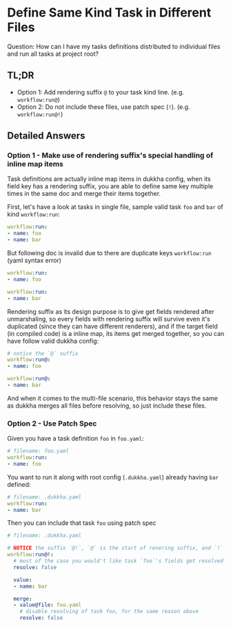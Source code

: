 # Define Same Kind Task in Different Files

Question: How can I have my tasks definitions distributed to individual files and run all tasks at project root?

## TL;DR

- Option 1: Add rendering suffix `@` to your task kind line. (e.g. `workflow:run@`)
- Option 2: Do not include these files, use patch spec (`!`). (e.g. `workflow:run@!`)

## Detailed Answers

### Option 1 - Make use of rendering suffix's special handling of inline map items

Task definitions are actually inline map items in dukkha config, when its field key has a rendering suffix, you are able to define same key multiple times in the same doc and merge their items together.

First, let's have a look at tasks in single file, sample valid task `foo` and `bar` of kind `workflow:run`:

```yaml
workflow:run:
- name: foo
- name: bar
```

But following doc is invalid due to there are duplicate keys `workflow:run` (yaml syntax error)

```yaml
workflow:run:
- name: foo

workflow:run:
- name: bar
```

Rendering suffix as its design purpose is to give get fields rendered after unmarshaling, so every fields with rendering suffix will survive even it's duplicated (since they can have different renderers), and if the target field (in compiled code) is a inline map, its items get merged together, so you can have follow valid dukkha config:

```yaml
# notice the `@` suffix
workflow:run@:
- name: foo

workflow:run@:
- name: bar
```

And when it comes to the multi-file scenario, this behavior stays the same as dukkha merges all files before resolving, so just include these files.

### Option 2 - Use Patch Spec

Given you have a task definition `foo` in `foo.yaml`:

```yaml
# filename: foo.yaml
workflow:run:
- name: foo
```

You want to run it along with root config (`.dukkha.yaml`) already having `bar` defined:

```yaml
# filename: .dukkha.yaml
workflow:run:
- name: bar
```

Then you can include that task `foo` using patch spec

```yaml
# filename: .dukkha.yaml

# NOTICE the suffix `@!`, `@` is the start of renering suffix, and `!` means doing patching, there are no renderer being used in this case so it's empty
workflow:run@!:
  # most of the case you would't like task `foo`'s fields get resolved at patch time, just disable resolving (defaults to true for common data patching)
  resolve: false

  value:
  - name: bar

  merge:
  - value@file: foo.yaml
    # disable resolving of task foo, for the same reason above
    resolve: false
```
